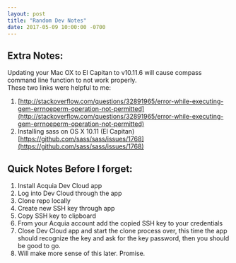```yaml
---
layout: post
title: "Random Dev Notes"
date: 2017-05-09 10:00:00 -0700
---
```


## Extra Notes: 
Updating your Mac OX to El Capitan to v10.11.6 will cause compass command line function to not work properly.  
These two links were helpful to me:  
1. [http://stackoverflow.com/questions/32891965/error-while-executing-gem-errnoeperm-operation-not-permitted](http://stackoverflow.com/questions/32891965/error-while-executing-gem-errnoeperm-operation-not-permitted)  
2. Installing sass on OS X 10.11 (El Capitan) [https://github.com/sass/sass/issues/1768](https://github.com/sass/sass/issues/1768)

## Quick Notes Before I forget:
1. Install Acquia Dev Cloud app
2. Log into Dev Cloud through the app
3. Clone repo locally
4. Create new SSH key through app
5. Copy SSH key to clipboard
6. From your Acquia account add the copied SSH key to your credentials
7. Close Dev Cloud app and start the clone process over, this time the app should recognize the key and ask for the key password, then you should be good to go. 
8. Will make more sense of this later. Promise.